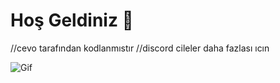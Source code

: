 # Hoş Geldiniz 👋

//cevo tarafından kodlanmıstır
//discord cileler
daha fazlası ıcın

![Gif](https://media4.giphy.com/media/v1.Y2lkPTc5MGI3NjExcXQ4aGg1b2RzajkwYWd0bnpiY2xyNDFhdDR0bGxjYmE1ODc3ZTlseCZlcD12MV9pbnRlcm5hbF9naWZfYnlfaWQmY3Q9Zw/mkmkgUdikmtrGx3gB2/giphy.gif)
